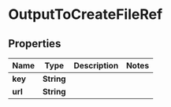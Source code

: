 

# OutputToCreateFileRef


## Properties

| Name | Type | Description | Notes |
|------------ | ------------- | ------------- | -------------|
|**key** | **String** |  |  |
|**url** | **String** |  |  |



